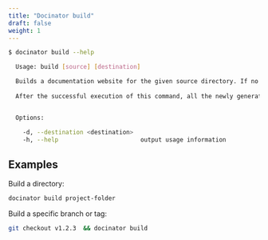 ```yaml
---
title: "Docinator build"
draft: false
weight: 1
---
```


```bash
$ docinator build --help

  Usage: build [source] [destination]

  Builds a documentation website for the given source directory. If no source directory is specified, the current foler is assumed. 
  
  After the successful execution of this command, all the newly generated files and folders will be available in the [destination] folder if provided otherwise will be in the `.docinator` folder.


  Options:

    -d, --destination <destination>
    -h, --help                       output usage information
```

## Examples

Build a directory:

```bash
docinator build project-folder
```

Build a specific branch or tag:

```bash
git checkout v1.2.3  && docinator build
```
